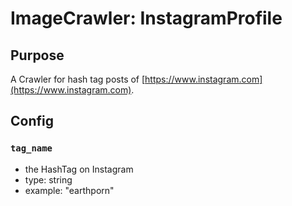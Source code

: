 # ImageCrawler: InstagramProfile

## Purpose

A Crawler for hash tag posts of [https://www.instagram.com](https://www.instagram.com).

## Config

### `tag_name` 

- the HashTag on Instagram
- type: string
- example: "earthporn"

